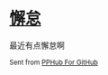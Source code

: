 # [懈怠](https://github.com/yihong0618/gitblog/issues/27)

最近有点懈怠啊

<sub>Sent from <a href="https://itunes.apple.com/cn/app/id1314212521">PPHub For GitHub</a></sub>